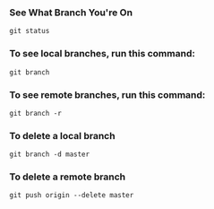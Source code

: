 ### See What Branch You're On

```shell
git status 
```

### To see local branches, run this command:
```shell
git branch
```

### To see remote branches, run this command:
```shell
git branch -r
```

### To delete a local branch
```shell
git branch -d master
```

### To delete a remote branch
```shell
git push origin --delete master
```

